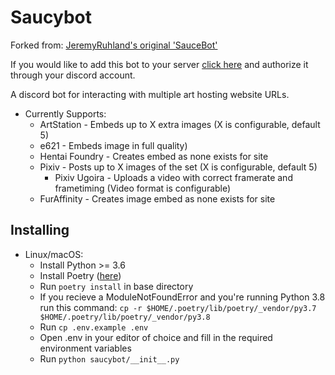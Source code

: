 Saucybot
========

Forked from: [JeremyRuhland's original 'SauceBot'](https://github.com/JeremyRuhland/saucebot-discord)

If you would like to add this bot to your server [click here](https://discordapp.com/api/oauth2/authorize?client_id=647368715742216193&permissions=388096&scope=bot) and authorize it through your discord account.

A discord bot for interacting with multiple art hosting website URLs.

* Currently Supports:
  * ArtStation - Embeds up to X extra images (X is configurable, default 5)
  * e621  - Embeds image in full quality)
  * Hentai Foundry - Creates embed as none exists for site
  * Pixiv - Posts up to X images of the set (X is configurable, default 5)
    * Pixiv Ugoira - Uploads a video with correct framerate and frametiming (Video format is configurable)
  * FurAffinity - Creates image embed as none exists for site

Installing
----------

* Linux/macOS:
  * Install Python >= 3.6
  * Install Poetry ([here](https://poetry.eustace.io/docs/]))
  * Run ```poetry install``` in base directory
  * If you recieve a ModuleNotFoundError and you're running Python 3.8 run this command: ```cp -r $HOME/.poetry/lib/poetry/_vendor/py3.7 $HOME/.poetry/lib/poetry/_vendor/py3.8```
  * Run ```cp .env.example .env```
  * Open .env in your editor of choice and fill in the required environment variables
  * Run ```python saucybot/__init__.py```
